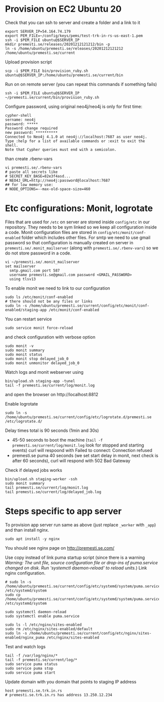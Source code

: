 # Provision on EC2 Ubuntu 20


Check that you can ssh to server and create a folder and a link to it

```
export SERVER_IP=54.164.74.179
export PEM_FILE=~/config/keys/pems/test-trk-in-rs-us-east-1.pem
ssh -i $PEM_FILE ubuntu@$SERVER_IP
mkdir premesti.se/releases/20201212121212/bin -p
ln -s /home/ubuntu/premesti.se/releases/20201212121212 /home/ubuntu/premesti.se/current
```

Upload provision script

```
scp -i $PEM_FILE bin/provision_ruby.sh ubuntu@$SERVER_IP:/home/ubuntu/premesti.se/current/bin
```

Run on on remote server (you can repeat this commands if something fails)
```
ssh -i $PEM_FILE ubuntu@$SERVER_IP
~/premesti.se/current/bin/provision_ruby.sh
```

Configure password, using original neo4j/neo4j is only for first time:

```
cypher-shell
sername: neo4j
password: *****
Password change required
new password: **********
Connected to Neo4j 4.1.0 at neo4j://localhost:7687 as user neo4j.
Type :help for a list of available commands or :exit to exit the shell.
Note that Cypher queries must end with a semicolon.
```

than create .rbenv-vars

```
vi premesti.se/.rbenv-vars
# paste all secrets like
# SECRET_KEY_BASE=82e3f4asd...
# NEO4J_URL=http://neo4j:password@localhost:7687
## for low memory use:
# NODE_OPTIONS=--max-old-space-size=460
```

# Etc configurations: Monit, logrotate

Files that are used for `/etc` on server are stored inside `config/etc` in our
repository. They needs to be sym linked so we keep all configuration inside a
code.
Monit configuration files are stored in `config/etc/monit/conf-enabled` folder
which includes other files. For smtp we need to use gmail password so that
configuration is manually created on server in `premesti.se/.monit_mailserver`
(along with `premesti.se/.rbenv-vars`) so we do not store password in a code.

```
vi ~/premesti.se/.monit_mailserver
set mailserver
  smtp.gmail.com port 587
  username premesti.se@gmail.com password <GMAIL_PASSWORD>
  using tlsv13
```

To enable monit we need to link to our configuration

```
sudo ls /etc/monit/conf-enabled
# there should not be any files or links
sudo ln -s /home/ubuntu/premesti.se/current/config/etc/monit/conf-enabled/staging-app /etc/monit/conf-enabled
```

You can restart service
```
sudo service monit force-reload
```
and check configuration with verbose option
```
sudo monit -v
sudo monit summary
sudo monit status
sudo monit stop delayed_job_0
sudo monit unmonitor delayed_job_0
```
Watch logs and monit webserver using
```
bin/upload.sh staging-app -tunel
tail -f premesti.se/current/log/monit.log
```
and open the browser on http://localhost:8812

Enable logrotate
```
sudo ln -s /home/ubuntu/premesti.se/current/config/etc/logrotate.d/premesti.se /etc/logrotate.d/
```

Delay times total is 90 seconds (1min and 30s)
* 45-50 seconds to boot the machine (`tail -f premesti.se/current/log/monit.log`
  look for stopped and starting events) curl will respoond with Failed to
  connect: Connection refused
* premesti.se puma 40 seconds (we set start delay in monit, next check is after 60
  seconds), curl will respond with 502 Bad Gateway

Check if delayed jobs works
```
bin/upload.sh staging-worker -ssh
sudo monit summary
tail premesti.se/current/log/monit.log
tail premesti.se/current/log/delayed_job.log
```

# Steps specific to app server

To provision app server run same as above (just replace `_worker` with `_app`)
and than install nginx.

```
sudo apt install -y nginx
```
You should see nginx page on http://premesti.se.com/

Use copy instead of link puma startup script (since there is a warning
*Warning: The unit file, source configuration file or drop-ins of puma.service
changed on disk. Run 'systemctl daemon-reload' to reload units.*)
Link nginx configuration.
```
# sudo ln -s /home/ubuntu/premesti.se/current/config/etc/systemd/system/puma.service /etc/systemd/system
sudo cp /home/ubuntu/premesti.se/current/config/etc/systemd/system/puma.service /etc/systemd/system

sudo systemctl daemon-reload
sudo systemctl enable puma.service

sudo ls -l /etc/nginx/sites-enabled
sudo rm /etc/nginx/sites-enabled/default
sudo ln -s /home/ubuntu/premesti.se/current/config/etc/nginx/sites-enabled/nginx_puma /etc/nginx/sites-enabled
```

Test and watch logs

```
tail -f /var/log/nginx/*
tail -f premesti.se/current/log/*
sudo service puma status
sudo service puma stop
sudo service puma start
```

Update domain with you domain that points to staging IP address
```
host premesti.se.trk.in.rs
# premesti.se.trk.in.rs has address 13.250.12.234
```
